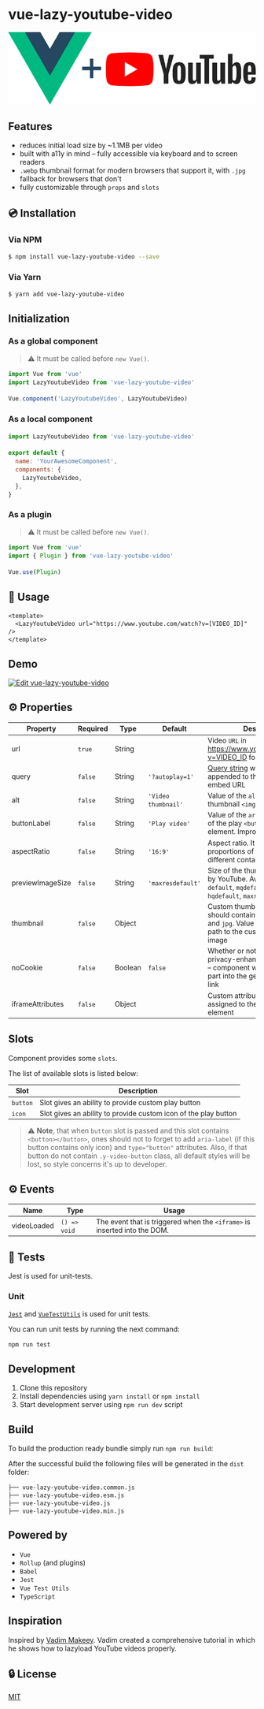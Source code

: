 # vue-lazy-youtube-video

![Vue.js logo plus YouTube logo](./assets/img.jpg)

## Features

- reduces initial load size by ~1.1MB per video
- built with a11y in mind – fully accessible via keyboard and to screen readers
- `.webp` thumbnail format for modern browsers that support it, with `.jpg` fallback for browsers that don't
- fully customizable through `props` and `slots`

## 💿 Installation

### Via NPM

```bash
$ npm install vue-lazy-youtube-video --save
```

### Via Yarn

```bash
$ yarn add vue-lazy-youtube-video
```

## Initialization

### As a global component

> ⚠️ It must be called before `new Vue()`.

```js
import Vue from 'vue'
import LazyYoutubeVideo from 'vue-lazy-youtube-video'

Vue.component('LazyYoutubeVideo', LazyYoutubeVideo)
```

### As a local component

```js
import LazyYoutubeVideo from 'vue-lazy-youtube-video'

export default {
  name: 'YourAwesomeComponent',
  components: {
    LazyYoutubeVideo,
  },
}
```

### As a plugin

> ⚠️ It must be called before `new Vue()`.

```js
import Vue from 'vue'
import { Plugin } from 'vue-lazy-youtube-video'

Vue.use(Plugin)
```

## 🚀 Usage

```vue
<template>
  <LazyYoutubeVideo url="https://www.youtube.com/watch?v=[VIDEO_ID]" />
</template>
```

## Demo

[![Edit vue-lazy-youtube-video](https://codesandbox.io/static/img/play-codesandbox.svg)](https://codesandbox.io/s/x7nrwxq6qo)

## ⚙️ Properties

| Property         | Required | Type    | Default             | Description                                                                                                                          |
| ---------------- | -------- | ------- | ------------------- | ------------------------------------------------------------------------------------------------------------------------------------ |
| url              | `true`   | String  |                     | Video `URL` in https://www.youtube.com/watch?v=VIDEO_ID format                                                                       |
| query            | `false`  | String  | `'?autoplay=1'`     | [Query string](https://en.wikipedia.org/wiki/Query_string) which will be appended to the generated embed URL                         |
| alt              | `false`  | String  | `'Video thumbnail'` | Value of the `alt` attribute of the thumbnail `<img />` element                                                                      |
| buttonLabel      | `false`  | String  | `'Play video'`      | Value of the `aria-label` attribute of the play `<button></button>` element. Improves a11y                                           |
| aspectRatio      | `false`  | String  | `'16:9'`            | Aspect ratio. It helps to save proportions of the video on different container sizes                                                 |
| previewImageSize | `false`  | String  | `'maxresdefault'`   | Size of the thumbnail, generated by YouTube. Available variants: `default`, `mqdefault`, `sddefault`, `hqdefault`, `maxresdefault`   |
| thumbnail        | `false`  | Object  |                     | Custom thumbnail object, which should contain two keys: `webp` and `jpg`. Value of the key is the path to the custom thumbnail image |
| noCookie         | `false`  | Boolean | `false`             | Whether or not to enable privacy-enhanced mode. If `true` – component will insert `-nocookie` part into the generated embed link     |
| iframeAttributes | `false`  | Object  |                     | Custom attributes that will be assigned to the `<iframe />` element                                                                  |

## Slots

Component provides some `slots`.

The list of available slots is listed below:

| Slot     | Description                                                     |
| -------- | --------------------------------------------------------------- |
| `button` | Slot gives an ability to provide custom play button             |
| `icon`   | Slot gives an ability to provide custom icon of the play button |

> ⚠️ **Note**, that when `button` slot is passed and this slot contains `<button></button>`, ones should not to forget to add `aria-label` (if this button contains only icon) and `type="button"` attributes. Also, if that button do not contain `.y-video-button` class, all default styles will be lost, so style concerns it's up to developer.

## ⚙️ Events

| Name        | Type         | Usage                                                                     |
| ----------- | ------------ | ------------------------------------------------------------------------- |
| videoLoaded | `() => void` | The event that is triggered when the `<iframe>` is inserted into the DOM. |

## 💉 Tests

Jest is used for unit-tests.

### Unit

[`Jest`](https://jestjs.io) and [`VueTestUtils`](https://vue-test-utils.vuejs.org) is used for unit tests.

You can run unit tests by running the next command:

```bash
npm run test
```

## Development

1. Clone this repository
2. Install dependencies using `yarn install` or `npm install`
3. Start development server using `npm run dev` script

## Build

To build the production ready bundle simply run `npm run build`:

After the successful build the following files will be generated in the `dist` folder:

```
├── vue-lazy-youtube-video.common.js
├── vue-lazy-youtube-video.esm.js
├── vue-lazy-youtube-video.js
├── vue-lazy-youtube-video.min.js
```

## Powered by

- `Vue`
- `Rollup` (and plugins)
- `Babel`
- `Jest`
- `Vue Test Utils`
- `TypeScript`

## Inspiration

Inspired by [Vadim Makeev](https://pepelsbey.net). Vadim created a comprehensive tutorial in which he shows how to lazyload YouTube videos properly.

## 🔒 License

[MIT](http://opensource.org/licenses/MIT)
